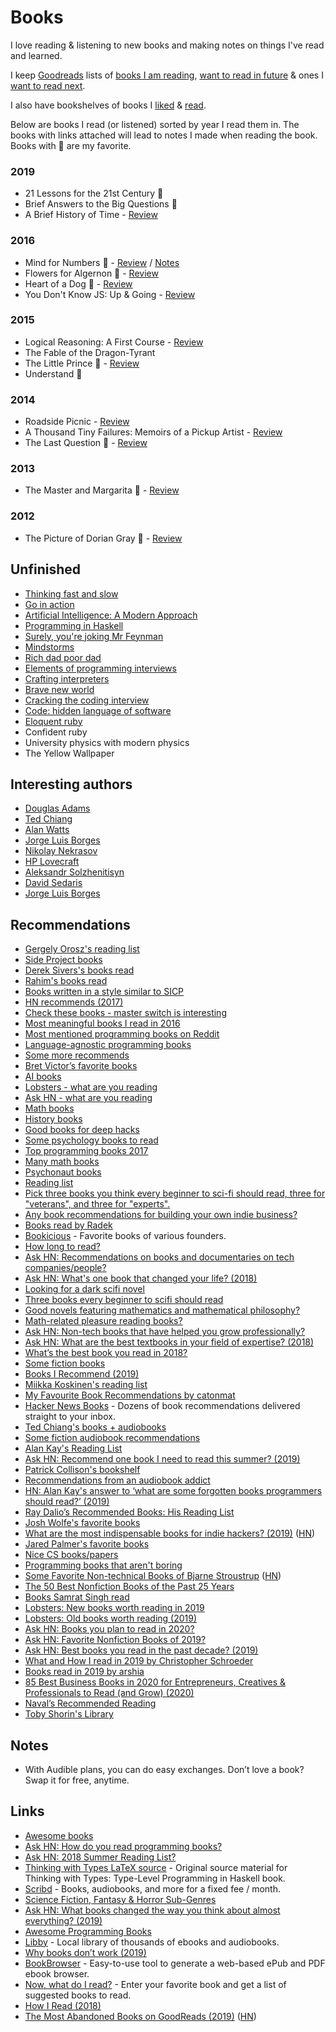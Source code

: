 # Books

I love reading & listening to new books and making notes on things I've read and learned.

I keep [Goodreads](https://www.goodreads.com/user/show/15768482-nikita-voloboev) lists of [books I am reading](https://www.goodreads.com/review/list/15768482-nikita-voloboev?shelf=currently-reading), [want to read in future](https://www.goodreads.com/review/list/15768482-nikita-voloboev?shelf=to-read) & ones I [want to read next](https://www.goodreads.com/review/list/15768482-nikita-voloboev?shelf=next).

I also have bookshelves of books I [liked](https://www.goodreads.com/review/list/15768482-nikita-voloboev?shelf=favorite) & [read](https://www.goodreads.com/review/list/15768482-nikita-voloboev?shelf=read).

Below are books I read (or listened) sorted by year I read them in. The books with links attached will lead to notes I made when reading the book. Books with 🌟 are my favorite.

### 2019

- 21 Lessons for the 21st Century 🌟
- Brief Answers to the Big Questions 🌟
- A Brief History of Time - [Review](https://www.goodreads.com/review/show/713887770)

### 2016

- Mind for Numbers 🌟 - [Review](https://www.goodreads.com/review/show/1223423349) / [Notes](mind-for-numbers.md)
- Flowers for Algernon 🌟 - [Review](https://www.goodreads.com/review/show/782624446)
- Heart of a Dog 🌟 - [Review](https://www.goodreads.com/review/show/589165109)
- You Don't Know JS: Up & Going - [Review](https://www.goodreads.com/review/show/1587216818)

### 2015

- Logical Reasoning: A First Course - [Review](https://www.goodreads.com/review/show/1389050373)
- The Fable of the Dragon-Tyrant
- The Little Prince 🌟 - [Review](https://www.goodreads.com/review/show/1206274538)
- Understand 🌟

### 2014

- Roadside Picnic - [Review](https://www.goodreads.com/review/show/589176848)
- A Thousand Tiny Failures: Memoirs of a Pickup Artist - [Review](https://www.goodreads.com/review/show/919954441)
- The Last Question 🌟 - [Review](https://www.goodreads.com/review/show/935666315)

### 2013

- The Master and Margarita 🌟 - [Review](https://www.goodreads.com/review/show/583056473)

### 2012

- The Picture of Dorian Gray 🌟 - [Review](https://www.goodreads.com/review/show/485035652)

## Unfinished

- [Thinking fast and slow](thinking-fast-and-slow.md)
- [Go in action](go-in-action.md)
- [Artificial Intelligence: A Modern Approach](ai-modern-approach.md)
- [Programming in Haskell](programming-in-haskell.md)
- [Surely, you're joking Mr Feynman](surely-you-are-joking-mr-feynman.md)
- [Mindstorms](mindstorms.md)
- [Rich dad poor dad](rich-dad-poor-dad.md)
- [Elements of programming interviews](elements-of-programming-interviews.md)
- [Crafting interpreters](crafting-interpreters.md)
- [Brave new world](brave-new-world.md)
- [Cracking the coding interview](cracking-the-coding-interview.md)
- [Code: hidden language of software](code-the-hidden-language.md)
- [Eloquent ruby](eloquent-ruby.md)
- Confident ruby
- University physics with modern physics
- The Yellow Wallpaper

## Interesting authors

- [Douglas Adams](https://www.goodreads.com/author/show/4.Douglas_Adams)
- [Ted Chiang](https://www.goodreads.com/author/show/130698.Ted_Chiang)
- [Alan Watts](https://www.goodreads.com/author/show/1501668.Alan_W_Watts)
- [Jorge Luis Borges](https://www.goodreads.com/author/show/500.Jorge_Luis_Borges)
- [Nikolay Nekrasov](https://www.goodreads.com/author/show/2143156.Nikolay_A_Nekrasov)
- [HP Lovecraft](https://www.goodreads.com/author/show/9494.H_P_Lovecraft)
- [Aleksandr Solzhenitisyn](https://www.goodreads.com/author/show/10420.Aleksandr_Solzhenitsyn)
- [David Sedaris](https://www.goodreads.com/author/show/2849.David_Sedaris)
- [Jorge Luis Borges](https://www.goodreads.com/author/show/500.Jorge_Luis_Borges)

## Recommendations

- [Gergely Orosz's reading list](https://blog.pragmaticengineer.com/my-reading-list/)
- [Side Project books](https://books.makesideproject.com/)
- [Derek Sivers's books read](https://sivers.org/book)
- [Rahim's books read](https://rakh.im/bookshelf/)
- [Books written in a style similar to SICP](https://lobste.rs/s/9o8lvk/books_written_style_similar_sicp)
- [HN recommends (2017)](https://news.ycombinator.com/item?id=15629762)
- [Check these books - master switch is interesting](https://news.ycombinator.com/item?id=14477851)
- [Most meaningful books I read in 2016](http://blog.ncase.me/the-most-meaningful-books-i-read-in-2016/)
- [Most mentioned programming books on Reddit](http://booksreddit.com/product-category/best-programming-books/)
- [Language-agnostic programming books](https://news.ycombinator.com/item?id=14486657)
- [Some more recommends](https://github.com/sapegin/ama/issues/5)
- [Bret Victor’s favorite books](http://worrydream.com/#!/Links)
- [AI books](http://www.allitebooks.com/?s=artificial)
- [Lobsters - what are you reading](https://lobste.rs/s/xwr0lp/what_are_you_reading)
- [Ask HN - what are you reading](https://news.ycombinator.com/item?id=14859274)
- [Math books](https://www.reddit.com/r/math/comments/6xmuhc/math_booksresources_to_pique_math_interest/)
- [History books](https://www.reddit.com/r/AskHistorians/comments/1403l7/askhistorians_master_book_list_ii/)
- [Good books for deep hacks](https://begriffs.com/posts/2017-04-13-longterm-computing-reading.html)
- [Some psychology books to read](https://www.reddit.com/r/booksuggestions/comments/5kslq8/-looking_for_psychology_literature_like_thinking/)
- [Top programming books 2017](https://news.ycombinator.com/item?id=15878575)
- [Many math books](https://www.reddit.com/r/math/comments/7i9t5y/book_recommendation_thread/)
- [Psychonaut books](https://www.reddit.com/r/Psychonaut/comments/7kuhxx/what_are_some_must_read_books_for_this_sub/)
- [Reading list](https://github.com/keithamus/reading-list)
- [Pick three books you think every beginner to sci-fi should read, three for "veterans", and three for "experts".](https://www.reddit.com/r/printSF/comments/5mrj3a/pick_three_books_you_think_every_beginner_to/)
- [Any book recommendations for building your own indie business?](https://www.indiehackers.com/forum/any-book-recommendations-for-building-your-own-indie-business-22a3f89d27)
- [Books read by Radek](http://radex.io/books/)
- [Bookicious](https://www.bookicious.com/collections/) - Favorite books of various founders.
- [How long to read?](http://www.howlongtoreadthis.com)
- [Ask HN: Recommendations on books and documentaries on tech companies/people?](https://news.ycombinator.com/item?id=17204467)
- [Ask HN: What's one book that changed your life? (2018)](https://news.ycombinator.com/item?id=17168136)
- [Looking for a dark scifi novel](https://www.reddit.com/r/printSF/comments/7mu8de/looking_for_a_dark_scifi_novel/)
- [Three books every beginner to scifi should read](https://www.reddit.com/r/printSF/comments/5mrj3a/pick_three_books_you_think_every_beginner_to/)
- [Good novels featuring mathematics and mathematical philosophy?](https://www.reddit.com/r/math/comments/5pgkpm/good_novels_featuring_mathematics_and/)
- [Math-related pleasure reading books?](https://www.reddit.com/r/math/comments/569bxq/mathrelated_pleasure_reading_books/d8hgly1/)
- [Ask HN: Non-tech books that have helped you grow professionally?](https://news.ycombinator.com/item?id=12415621)
- [Ask HN: What are the best textbooks in your field of expertise? (2018)](https://news.ycombinator.com/item?id=18104814)
- [What’s the best book you read in 2018?](https://twitter.com/farnamstreet/status/1074496799786713088)
- [Some fiction books](https://paper.dropbox.com/doc/2019-02-19-Books-AX3Tl_vBkHsM6Fh9mn9pM0wOAg-Apo3mY7r8i0Bfsyt3lW7r)
- [Books I Recommend (2019)](https://blog.jessfraz.com/post/books/)
- [Miikka Koskinen's reading list](https://miikka.me/reading-list/)
- [My Favourite Book Recommendations by catonmat](https://catonmat.net/archive?q=books)
- [Hacker News Books](https://hackernewsbooks.com/) - Dozens of book recommendations delivered straight to your inbox.
- [Ted Chiang's books + audiobooks](https://www.sffaudio.com/features/author-pages/ted-chiang/)
- [Some fiction audiobook recommendations](https://www.reddit.com/r/audiobooks/comments/bz14cx/i_just_finished_the_dark_tower_series_which_was/)
- [Alan Kay's Reading List](http://www.squeakland.org/resources/books/readingList.jsp)
- [Ask HN: Recommend one book I need to read this summer? (2019)](https://news.ycombinator.com/item?id=20332455)
- [Patrick Collison's bookshelf](https://patrickcollison.com/bookshelf)
- [Recommendations from an audiobook addict](https://www.reddit.com/r/audible/comments/7znp6h/recommendations_from_an_addict/)
- [HN: Alan Kay's answer to ‘what are some forgotten books programmers should read?’ (2019)](https://news.ycombinator.com/item?id=20653453)
- [Ray Dalio’s Recommended Books: His Reading List](https://medium.com/@richardreeze/ray-dalios-recommended-books-his-reading-list-e839471ccc1d)
- [Josh Wolfe's favorite books](https://twitter.com/wolfejosh/status/1087926885345054720?lang=en)
- [What are the most indispensable books for indie hackers? (2019)](https://www.indiehackers.com/post/what-are-the-most-indispensable-books-for-indie-hackers-e2ec3a13e9) ([HN](https://news.ycombinator.com/item?id=21140052))
- [Jared Palmer's favorite books](https://jaredpalmer.com/bookshelf/)
- [Nice CS books/papers](https://news.ycombinator.com/item?id=21302131)
- [Programming books that aren't boring](https://twitter.com/dan_abramov/status/1190762799338790913)
- [Some Favorite Non-technical Books of Bjarne Stroustrup](http://www.stroustrup.com/literature.html) ([HN](https://news.ycombinator.com/item?id=21439192))
- [The 50 Best Nonfiction Books of the Past 25 Years](https://slate.com/human-interest/2019/11/50-best-nonfiction-books.html)
- [Books Samrat Singh read](https://samrat.me/bookshelf/)
- [Lobsters: New books worth reading in 2019 ](https://lobste.rs/s/fbdghl/new_books_worth_reading_2019)
- [Lobsters: Old books worth reading (2019)](https://lobste.rs/s/ro5gef/old_books_worth_reading)
- [Ask HN: Books you plan to read in 2020?](https://news.ycombinator.com/item?id=21802452)
- [Ask HN: Favorite Nonfiction Books of 2019?](https://news.ycombinator.com/item?id=21792158)
- [Ask HN: Best books you read in the past decade? (2019)](https://news.ycombinator.com/item?id=21900498)
- [What and How I read in 2019 by Christopher Schroeder](https://www.linkedin.com/pulse/what-how-i-read-2020-christopher-m-schroeder/)
- [Books read in 2019 by arshia](https://twitter.com/arshia__/status/1081676410123513858)
- [85 Best Business Books in 2020 for Entrepreneurs, Creatives & Professionals to Read (and Grow) (2020)](https://www.ryrob.com/best-business-books/)
- [Naval’s Recommended Reading](https://www.navalmanack.com/navals-recommended-reading)
- [Toby Shorin's Library](https://www.are.na/toby-shorin/toby-s-library)

## Notes

- With Audible plans, you can do easy exchanges. Don’t love a book? Swap it for free, anytime.

## Links

- [Awesome books](https://github.com/learn-anything/books#readme)
- [Ask HN: How do you read programming books?](https://news.ycombinator.com/item?id=15733745)
- [Ask HN: 2018 Summer Reading List?](https://news.ycombinator.com/item?id=17513576)
- [Thinking with Types LaTeX source](https://github.com/isovector/thinking-with-types) - Original source material for Thinking with Types: Type-Level Programming in Haskell book.
- [Scribd](https://www.scribd.com/) - Books, audiobooks, and more for a fixed fee / month.
- [Science Fiction, Fantasy & Horror Sub-Genres](http://www.worldswithoutend.com/resources_sub-genres.asp)
- [Ask HN: What books changed the way you think about almost everything? (2019)](https://news.ycombinator.com/item?id=19087418)
- [Awesome Programming Books](https://github.com/majikarp/awesome-programming-books#readme)
- [Libby](https://meet.libbyapp.com/) - Local library of thousands of ebooks and audiobooks.
- [Why books don’t work (2019)](https://andymatuschak.org/books/)
- [BookBrowser](https://github.com/geek1011/BookBrowser) - Easy-to-use tool to generate a web-based ePub and PDF ebook browser.
- [Now, what do I read?](https://nowwhatdoiread.com/) - Enter your favorite book and get a list of suggested books to read.
- [How I Read (2018)](http://sirupsen.com/read/)
- [The Most Abandoned Books on GoodReads (2019)](https://www.gwern.net/GoodReads) ([HN](https://news.ycombinator.com/item?id=21957798))
